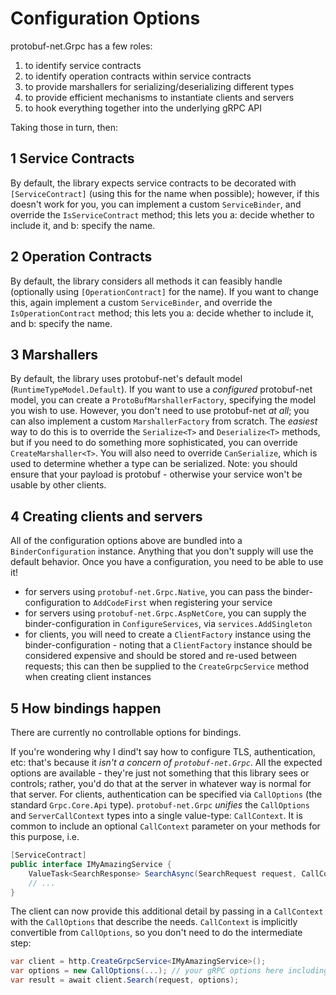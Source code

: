 # Configuration Options

protobuf-net.Grpc has a few roles:

1. to identify service contracts
2. to identify operation contracts within service contracts
3. to provide marshallers for serializing/deserializing different types
4. to provide efficient mechanisms to instantiate clients and servers
5. to hook everything together into the underlying gRPC API

Taking those in turn, then:

## 1 Service Contracts

By default, the library expects service contracts to be decorated with `[ServiceContract]` (using this for the name when possible); however, if this doesn't work for you,
you can implement a custom `ServiceBinder`, and override the `IsServiceContract` method; this lets you a: decide whether to include
it, and b: specify the name.

## 2 Operation Contracts

By default, the library considers all methods it can feasibly handle (optionally using `[OperationContract]` for the name). If you want to change this,
again implement a custom `ServiceBinder`, and override the `IsOperationContract` method; this lets you a: decide whether to include
it, and b: specify the name.

## 3 Marshallers

By default, the library uses protobuf-net's default model (`RuntimeTypeModel.Default`). If you want to use a *configured* protobuf-net model, you can
create a `ProtoBufMarshallerFactory`, specifying the model you wish to use. However, you don't need to use protobuf-net *at all*; you can also implement
a custom `MarshallerFactory` from scratch. The *easiest* way to do this is to override the `Serialize<T>` and `Deserialize<T>` methods, but if you need
to do something more sophisticated, you can override `CreateMarshaller<T>`. You will also need to override `CanSerialize`, which is used to determine
whether a type can be serialized. Note: you should ensure that your payload is protobuf - otherwise your service won't be usable by other clients.

## 4 Creating clients and servers

All of the configuration options above are bundled into a `BinderConfiguration` instance. Anything that you don't supply will use the default behavior.
Once you have a configuration, you need to be able to use it!

- for servers using `protobuf-net.Grpc.Native`, you can pass the binder-configuration to `AddCodeFirst` when registering your service
- for servers using `protobuf-net.Grpc.AspNetCore`, you can supply the binder-configuration in `ConfigureServices`, via `services.AddSingleton`
- for clients, you will need to create a `ClientFactory` instance using the binder-configuration - noting that a `ClientFactory` instance should be considered expensive
and should be stored and re-used between requests; this can then be supplied to the `CreateGrpcService` method when creating client instances

## 5 How bindings happen

There are currently no controllable options for bindings.

If you're wondering why I dind't say how to configure TLS, authentication, etc: that's because it *isn't a concern of `protobuf-net.Grpc`*. All the
expected options are available - they're just not something that this library sees or controls; rather, you'd do that at the server in whatever way
is normal for that server. For clients, authentication can be specified via `CallOptions` (the standard `Grpc.Core.Api` type). `protobuf-net.Grpc` *unifies*
the `CallOptions` and `ServerCallContext` types into a single value-type: `CallContext`. It is common to include an optional `CallContext` parameter
on your methods for this purpose, i.e.

``` c#
[ServiceContract]
public interface IMyAmazingService {
    ValueTask<SearchResponse> SearchAsync(SearchRequest request, CallContext context = default);
    // ...
}
```

The client can now provide this additional detail by passing in a `CallContext` with the `CallOptions` that describe the needs. `CallContext` is implicitly
convertible from `CallOptions`, so you don't need to do the intermediate step:

``` c#
var client = http.CreateGrpcService<IMyAmazingService>();
var options = new CallOptions(...); // your gRPC options here including auth if needed
var result = await client.Search(request, options);
```